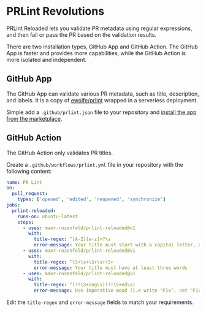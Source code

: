# PRLint Revolutions

PRLint Reloaded lets you validate PR metadata using regular expressions, and then fail or pass the PR based on the validation results.

There are two installation types, GitHub App and GitHub Action. The GitHub App is faster and provides more capabilities, while the GitHub Action is more isolated and independent.

## GitHub App

The GitHub App can validate various PR metadata, such as title, description, and labels. It is a copy of [ewolfe/prlint](https://github.com/ewolfe/prlint) wrapped in a serverless deployment.

Simple add a `.github/prlint.json` file to your repository and [install the app from the marketplace](https://github.com/apps/prlint-reloaded).


## GitHub Action

The GitHub Action only validates PR titles.

Create a `.github/workflows/prlint.yml` file in your repository with the following content:

```yml
name: PR Lint
on:
  pull_request:
    types: ['opened', 'edited', 'reopened', 'synchronize']
jobs:
  prlint-reloaded:
    runs-on: ubuntu-latest
    steps:
      - uses: maor-rozenfeld/prlint-reloaded@v1
        with:
          title-regex: ^[A-Z][a-z]+?\s
          error-message: Your title must start with a capital letter, and a real word, e.g. 'Add GO support'
      - uses: maor-rozenfeld/prlint-reloaded@v1
        with:
          title-regex: ^\S+\s+\S+\s+\S+
          error-message: Your title must have at least three words
      - uses: maor-rozenfeld/prlint-reloaded@v1
        with:
          title-regex: ^(?!\S+ing\s)(?!\S+ed\s)
          error-message: Use imperative mood (i.e write "Fix", not "Fixed" or "Fixing")
```

Edit the `title-regex` and `error-message` fields to match your requirements.

